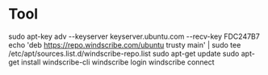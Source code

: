 # Tool
sudo apt-key adv --keyserver keyserver.ubuntu.com --recv-key FDC247B7
echo 'deb https://repo.windscribe.com/ubuntu trusty main' | sudo tee /etc/apt/sources.list.d/windscribe-repo.list
sudo apt-get update
sudo apt-get install windscribe-cli
windscribe login
windscribe connect
